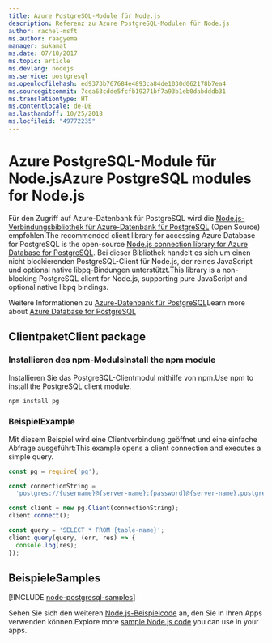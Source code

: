 ```yaml
---
title: Azure PostgreSQL-Module für Node.js
description: Referenz zu Azure PostgreSQL-Modulen für Node.js
author: rachel-msft
ms.author: raagyema
manager: sukamat
ms.date: 07/18/2017
ms.topic: article
ms.devlang: nodejs
ms.service: postgresql
ms.openlocfilehash: ed9373b767684e4893ca84de1030d062178b7ea4
ms.sourcegitcommit: 7cea63cdde5fcfb19271bf7a93b1eb0dabdddb31
ms.translationtype: HT
ms.contentlocale: de-DE
ms.lasthandoff: 10/25/2018
ms.locfileid: "49772235"
---
```

# <a name="azure-postgresql-modules-for-nodejs"></a><span data-ttu-id="db7b3-103">Azure PostgreSQL-Module für Node.js</span><span class="sxs-lookup"><span data-stu-id="db7b3-103">Azure PostgreSQL modules for Node.js</span></span>

<span data-ttu-id="db7b3-104">Für den Zugriff auf Azure-Datenbank für PostgreSQL wird die [Node.js-Verbindungsbibliothek für Azure-Datenbank für PostgreSQL](https://www.npmjs.com/package/pg) (Open Source) empfohlen.</span><span class="sxs-lookup"><span data-stu-id="db7b3-104">The recommended client library for accessing Azure Database for PostgreSQL is the open-source [Node.js connection library for Azure Database for PostgreSQL](https://www.npmjs.com/package/pg).</span></span> <span data-ttu-id="db7b3-105">Bei dieser Bibliothek handelt es sich um einen nicht blockierenden PostgreSQL-Client für Node.js, der reines JavaScript und optional native libpq-Bindungen unterstützt.</span><span class="sxs-lookup"><span data-stu-id="db7b3-105">This library is a non-blocking PostgreSQL client for Node.js, supporting pure JavaScript and optional native libpq bindings.</span></span>

<span data-ttu-id="db7b3-106">Weitere Informationen zu [Azure-Datenbank für PostgreSQL](https://docs.microsoft.com/azure/postgresql/)</span><span class="sxs-lookup"><span data-stu-id="db7b3-106">Learn more about [Azure Database for PostgreSQL](https://docs.microsoft.com/azure/postgresql/)</span></span>

## <a name="client-package"></a><span data-ttu-id="db7b3-107">Clientpaket</span><span class="sxs-lookup"><span data-stu-id="db7b3-107">Client package</span></span>

### <a name="install-the-npm-module"></a><span data-ttu-id="db7b3-108">Installieren des npm-Moduls</span><span class="sxs-lookup"><span data-stu-id="db7b3-108">Install the npm module</span></span>

<span data-ttu-id="db7b3-109">Installieren Sie das PostgreSQL-Clientmodul mithilfe von npm.</span><span class="sxs-lookup"><span data-stu-id="db7b3-109">Use npm to install the PostgreSQL client module.</span></span>

```bash
npm install pg
```   

### <a name="example"></a><span data-ttu-id="db7b3-110">Beispiel</span><span class="sxs-lookup"><span data-stu-id="db7b3-110">Example</span></span>

<span data-ttu-id="db7b3-111">Mit diesem Beispiel wird eine Clientverbindung geöffnet und eine einfache Abfrage ausgeführt:</span><span class="sxs-lookup"><span data-stu-id="db7b3-111">This example opens a client connection and executes a simple query.</span></span>

```javascript
const pg = require('pg');

const connectionString =
  'postgres://{username}@{server-name}:{password}@{server-name}.postgres.database.azure.com:5432/{database-name}?ssl=true';

const client = new pg.Client(connectionString);
client.connect();

const query = 'SELECT * FROM {table-name}';
client.query(query, (err, res) => {
  console.log(res);
});
```

## <a name="samples"></a><span data-ttu-id="db7b3-112">Beispiele</span><span class="sxs-lookup"><span data-stu-id="db7b3-112">Samples</span></span>

[!INCLUDE [node-postgresql-samples](../docs-ref-conceptual/includes/postgresql-samples.md)]

<span data-ttu-id="db7b3-113">Sehen Sie sich den weiteren [Node.js-Beispielcode](https://azure.microsoft.com/resources/samples/?platform=nodejs) an, den Sie in Ihren Apps verwenden können.</span><span class="sxs-lookup"><span data-stu-id="db7b3-113">Explore more [sample Node.js code](https://azure.microsoft.com/resources/samples/?platform=nodejs) you can use in your apps.</span></span>
